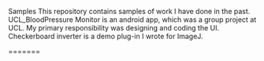 Samples
This repository contains samples of work I have done in the past.
UCL_BloodPressure Monitor is an android app, which was a group project at UCL. My primary 
responsibility was designing and coding the UI.
Checkerboard inverter is a demo plug-in I wrote for ImageJ.

=======
